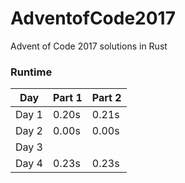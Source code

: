 # AdventofCode2017

Advent of Code 2017 solutions in Rust

### Runtime

| Day   | Part 1 | Part 2 |
| ----- | ------ | ------ |
| Day 1 | 0.20s  | 0.21s  |
| Day 2 | 0.00s  | 0.00s  |
| Day 3 |        |        |
| Day 4 | 0.23s  | 0.23s  |
